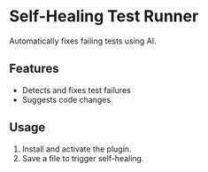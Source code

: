 # Self-Healing Test Runner

Automatically fixes failing tests using AI.

## Features
- Detects and fixes test failures
- Suggests code changes

## Usage
1. Install and activate the plugin.
2. Save a file to trigger self-healing. 